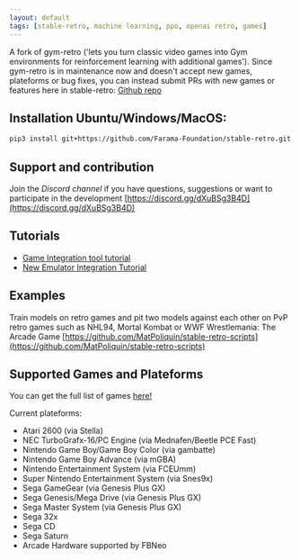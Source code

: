 ```yaml
---
layout: default
tags: [stable-retro, machine learning, ppo, openai retro, games]
---
```


A fork of gym-retro ('lets you turn classic video games into Gym environments for reinforcement learning with additional games').
Since gym-retro is in maintenance now and doesn't accept new games, plateforms or bug fixes, you can instead submit PRs with new games or features here in stable-retro: [Github repo](https://github.com/Farama-Foundation/stable-retro)


## Installation Ubuntu/Windows/MacOS:
```bash
pip3 install git+https://github.com/Farama-Foundation/stable-retro.git
```


## Support and contribution
Join the *Discord channel* if you have questions, suggestions or want to participate in the development
[https://discord.gg/dXuBSg3B4D](https://discord.gg/dXuBSg3B4D)


## Tutorials

*   [Game Integration tool tutorial](https://www.youtube.com/watch?v=lPYWaUAq_dY&list=PLmwlWbdWpZVvWqzOxu0jVBy-CaRpYha0t)
*   [New Emulator Integration Tutorial](https://www.videogames.ai/2023/06/22/Integrate-emulator-stable-retro.html)

## Examples

Train models on retro games and pit two models against each other on PvP retro games such as NHL94, Mortal Kombat or WWF Wrestlemania: The Arcade Game
[https://github.com/MatPoliquin/stable-retro-scripts](https://github.com/MatPoliquin/stable-retro-scripts)


## Supported Games and Plateforms

You can get the full list of games [here!](https://github.com/MatPoliquin/stable-retro/tree/master/retro/data/stable) 

Current plateforms:

*   Atari 2600 (via Stella)
*   NEC TurboGrafx-16/PC Engine (via Mednafen/Beetle PCE Fast)
*   Nintendo Game Boy/Game Boy Color (via gambatte)
*   Nintendo Game Boy Advance (via mGBA)
*   Nintendo Entertainment System (via FCEUmm)
*   Super Nintendo Entertainment System (via Snes9x)
*   Sega GameGear (via Genesis Plus GX)
*   Sega Genesis/Mega Drive (via Genesis Plus GX)
*   Sega Master System (via Genesis Plus GX)
*   Sega 32x
*   Sega CD
*   Sega Saturn
*   Arcade Hardware supported by FBNeo




